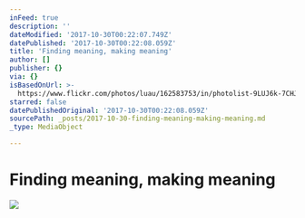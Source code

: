 ```yaml
---
inFeed: true
description: ''
dateModified: '2017-10-30T00:22:07.749Z'
datePublished: '2017-10-30T00:22:08.059Z'
title: 'Finding meaning, making meaning'
author: []
publisher: {}
via: {}
isBasedOnUrl: >-
  https://www.flickr.com/photos/luau/162583753/in/photolist-9LUJ6k-7CHJjN-dKYLNf-7CDVTV-7CDVuR-7CHKzU-7CHLaC-7CDUhD-qNvjqo-cf3wAw-okpzR-3Po157-n6zVpp-6caA2h-hosKZ-8zsauP-bJ9tiF-8LHGD3-7CDUCk-5eTdPA-S1PNg-4V7Wdh-fnhua-4Jswuh-aJydwR-7CHKco-7CDU9e-GKe2cA-2suweY-FsCx1-77u8vH-cEn14d-g4ibk-ajtc59-zXwbb-wmDx7k-bYN9vw-7ib1ZC-7GVzm-rE9FQU/
starred: false
datePublishedOriginal: '2017-10-30T00:22:08.059Z'
sourcePath: _posts/2017-10-30-finding-meaning-making-meaning.md
_type: MediaObject

---
```

# Finding meaning, making meaning
![](https://the-grid-user-content.s3-us-west-2.amazonaws.com/cdd9eace-0f62-4fea-b10a-11b60234ba87.jpg)